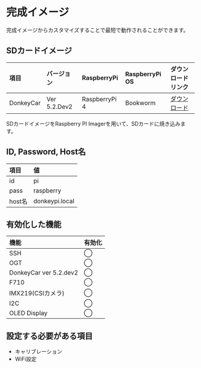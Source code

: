 # 完成イメージ

完成イメージからカスタマイズすることで最短で動作されることができます。

## SDカードイメージ

|項目|バージョン| RaspberryPi | RaspberryPi OS|ダウンロードリンク|
|:--|:--|:--|:--|:--|
|DonkeyCar| Ver 5.2.Dev2 | RaspberryPi 4 | Bookworm | [ダウンロード](https://drive.google.com/file/d/1uk39-MZe8ruTQb9BLzJlRaRixqMslVZM/view?usp=sharing) |

SDカードイメージをRaspberry PI Imagerを用いて、SDカードに焼き込みます。

## ID, Password, Host名

|項目|値|
|:--|:--|
|id|pi|
|pass|raspberry|
|host名|donkeypi.local|

## 有効化した機能

|機能|有効化|
|:--|:--|
|SSH|◯|
|OGT|◯|
|DonkeyCar ver 5.2.dev2|◯|
|F710|◯|
|IMX219(CSIカメラ)|◯|
|I2C|◯|
|OLED Display|◯|

## 設定する必要がある項目

- キャリブレーション
- WiFi設定


